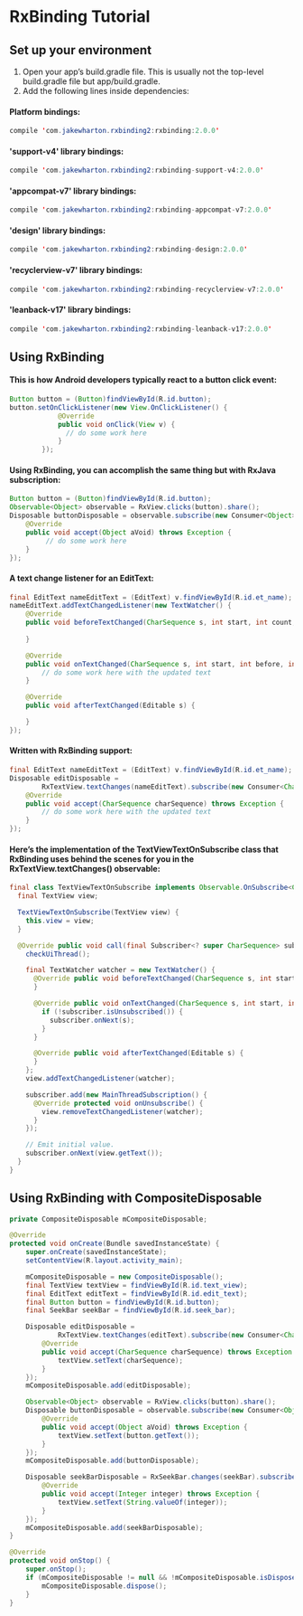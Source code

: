 # RxBinding Tutorial


## Set up your environment
1. Open your app’s build.gradle file. This is usually not the top-level build.gradle file but app/build.gradle.
2. Add the following lines inside dependencies:

#### Platform bindings:
```java
compile 'com.jakewharton.rxbinding2:rxbinding:2.0.0'
```
#### 'support-v4' library bindings:
```java
compile 'com.jakewharton.rxbinding2:rxbinding-support-v4:2.0.0'
```
#### 'appcompat-v7' library bindings:
```java
compile 'com.jakewharton.rxbinding2:rxbinding-appcompat-v7:2.0.0'
```
#### 'design' library bindings:
```java
compile 'com.jakewharton.rxbinding2:rxbinding-design:2.0.0'
```
#### 'recyclerview-v7' library bindings:
```java
compile 'com.jakewharton.rxbinding2:rxbinding-recyclerview-v7:2.0.0'
```
#### 'leanback-v17' library bindings:
```java
compile 'com.jakewharton.rxbinding2:rxbinding-leanback-v17:2.0.0'
```

## Using RxBinding
#### This is how Android developers typically react to a button click event:
```java
Button button = (Button)findViewById(R.id.button);
button.setOnClickListener(new View.OnClickListener() {
            @Override
            public void onClick(View v) {
              // do some work here     
            }
        });
```
#### Using RxBinding, you can accomplish the same thing but with RxJava subscription:
```java
Button button = (Button)findViewById(R.id.button);
Observable<Object> observable = RxView.clicks(button).share();
Disposable buttonDisposable = observable.subscribe(new Consumer<Object>() {
    @Override
    public void accept(Object aVoid) throws Exception {
         // do some work here     
    }
});
```
#### A text change listener for an EditText:
```java
final EditText nameEditText = (EditText) v.findViewById(R.id.et_name);
nameEditText.addTextChangedListener(new TextWatcher() {
    @Override
    public void beforeTextChanged(CharSequence s, int start, int count, int after) {
        
    }

    @Override
    public void onTextChanged(CharSequence s, int start, int before, int count) {
        // do some work here with the updated text
    }

    @Override
    public void afterTextChanged(Editable s) {

    }
});
```
#### Written with RxBinding support:
```java
final EditText nameEditText = (EditText) v.findViewById(R.id.et_name);
Disposable editDisposable =
        RxTextView.textChanges(nameEditText).subscribe(new Consumer<CharSequence>() {
    @Override
    public void accept(CharSequence charSequence) throws Exception {
        // do some work here with the updated text
    }
});
```
#### Here’s the implementation of the TextViewTextOnSubscribe class that RxBinding uses behind the scenes for you in the RxTextView.textChanges() observable:
```java
final class TextViewTextOnSubscribe implements Observable.OnSubscribe<CharSequence> {
  final TextView view;

  TextViewTextOnSubscribe(TextView view) {
    this.view = view;
  }

  @Override public void call(final Subscriber<? super CharSequence> subscriber) {
    checkUiThread();

    final TextWatcher watcher = new TextWatcher() {
      @Override public void beforeTextChanged(CharSequence s, int start, int count, int after) {
      }

      @Override public void onTextChanged(CharSequence s, int start, int before, int count) {
        if (!subscriber.isUnsubscribed()) {
          subscriber.onNext(s);
        }
      }

      @Override public void afterTextChanged(Editable s) {
      }
    };
    view.addTextChangedListener(watcher);

    subscriber.add(new MainThreadSubscription() {
      @Override protected void onUnsubscribe() {
        view.removeTextChangedListener(watcher);
      }
    });

    // Emit initial value.
    subscriber.onNext(view.getText());
  }
}
```

## Using RxBinding with CompositeDisposable
```java
private CompositeDisposable mCompositeDisposable;

@Override
protected void onCreate(Bundle savedInstanceState) {
    super.onCreate(savedInstanceState);
    setContentView(R.layout.activity_main);

    mCompositeDisposable = new CompositeDisposable();
    final TextView textView = findViewById(R.id.text_view);
    final EditText editText = findViewById(R.id.edit_text);
    final Button button = findViewById(R.id.button);
    final SeekBar seekBar = findViewById(R.id.seek_bar);

    Disposable editDisposable =
            RxTextView.textChanges(editText).subscribe(new Consumer<CharSequence>() {
        @Override
        public void accept(CharSequence charSequence) throws Exception {
            textView.setText(charSequence);
        }
    });
    mCompositeDisposable.add(editDisposable);

    Observable<Object> observable = RxView.clicks(button).share();
    Disposable buttonDisposable = observable.subscribe(new Consumer<Object>() {
        @Override
        public void accept(Object aVoid) throws Exception {
            textView.setText(button.getText());
        }
    });
    mCompositeDisposable.add(buttonDisposable);

    Disposable seekBarDisposable = RxSeekBar.changes(seekBar).subscribe(new Consumer<Integer>() {
        @Override
        public void accept(Integer integer) throws Exception {
            textView.setText(String.valueOf(integer));
        }
    });
    mCompositeDisposable.add(seekBarDisposable);
}

@Override
protected void onStop() {
    super.onStop();
    if (mCompositeDisposable != null && !mCompositeDisposable.isDisposed()) {
        mCompositeDisposable.dispose();
    }
}
```

